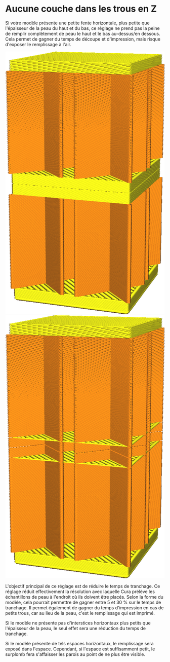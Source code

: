Aucune couche dans les trous en Z
====
Si votre modèle présente une petite fente horizontale, plus petite que l'épaisseur de la peau du haut et du bas, ce réglage ne prend pas la peine de remplir complètement de peau le haut et le bas au-dessus/en dessous. Cela permet de gagner du temps de découpe et d'impression, mais risque d'exposer le remplissage à l'air.

![Normalement, il y a de la peau autour de la petite fente horizontale](../../../articles/images/skin_no_small_gaps_heuristic_disabled.png)
![Si cette option est activée, la fermeture de la peau n'est pas correcte](../../../articles/images/skin_no_small_gaps_heuristic_enabled.png)

L'objectif principal de ce réglage est de réduire le temps de tranchage. Ce réglage réduit effectivement la résolution avec laquelle Cura prélève les échantillons de peau à l'endroit où ils doivent être placés. Selon la forme du modèle, cela pourrait permettre de gagner entre 5 et 30 % sur le temps de tranchage. Il permet également de gagner du temps d'impression en cas de petits trous, car au lieu de la peau, c'est le remplissage qui est imprimé.

Si le modèle ne présente pas d'interstices horizontaux plus petits que l'épaisseur de la peau, le seul effet sera une réduction du temps de tranchage.

Si le modèle présente de tels espaces horizontaux, le remplissage sera exposé dans l'espace. Cependant, si l'espace est suffisamment petit, le surplomb fera s'affaisser les parois au point de ne plus être visible.
